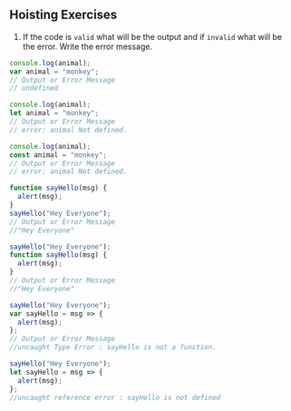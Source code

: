 ## Hoisting Exercises

1. If the code is `valid` what will be the output and if `invalid` what will be the error. Write the error message.

```js
console.log(animal);
var animal = "monkey";
// Output or Error Message
// undefined
```

```js
console.log(animal);
let animal = "monkey";
// Output or Error Message
// error: animal Not defined.
```

```js
console.log(animal);
const animal = "monkey";
// Output or Error Message
// error: animal Not defined.
```

```js
function sayHello(msg) {
  alert(msg);
}
sayHello("Hey Everyone");
// Output or Error Message
//"Hey Everyone"
```

```js
sayHello("Hey Everyone");
function sayHello(msg) {
  alert(msg);
}
// Output or Error Message
//"Hey Everyone"
```

```js
sayHello("Hey Everyone");
var sayHello = msg => {
  alert(msg);
};
// Output or Error Message
//uncaught Type Error : sayHello is not a function.
```

```js
sayHello("Hey Everyone");
let sayHello = msg => {
  alert(msg);
};
//uncaught reference error : sayHello is not defined
```
